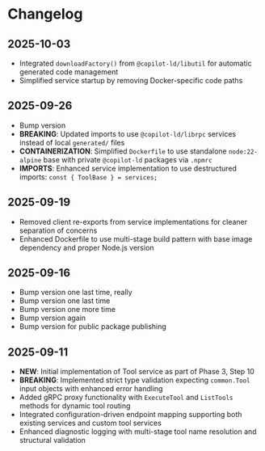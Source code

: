 # Changelog

## 2025-10-03

- Integrated `downloadFactory()` from `@copilot-ld/libutil` for automatic
  generated code management
- Simplified service startup by removing Docker-specific code paths

## 2025-09-26

- Bump version
- **BREAKING**: Updated imports to use `@copilot-ld/librpc` services instead of
  local `generated/` files
- **CONTAINERIZATION**: Simplified `Dockerfile` to use standalone
  `node:22-alpine` base with private `@copilot-ld` packages via `.npmrc`
- **IMPORTS**: Enhanced service implementation to use destructured imports:
  `const { ToolBase } = services;`

## 2025-09-19

- Removed client re-exports from service implementations for cleaner separation
  of concerns
- Enhanced Dockerfile to use multi-stage build pattern with base image
  dependency and proper Node.js version

## 2025-09-16

- Bump version one last time, really
- Bump version one last time
- Bump version one more time
- Bump version again
- Bump version for public package publishing

## 2025-09-11

- **NEW**: Initial implementation of Tool service as part of Phase 3, Step 10
- **BREAKING**: Implemented strict type validation expecting `common.Tool` input
  objects with enhanced error handling
- Added gRPC proxy functionality with `ExecuteTool` and `ListTools` methods for
  dynamic tool routing
- Integrated configuration-driven endpoint mapping supporting both existing
  services and custom tool services
- Enhanced diagnostic logging with multi-stage tool name resolution and
  structural validation
